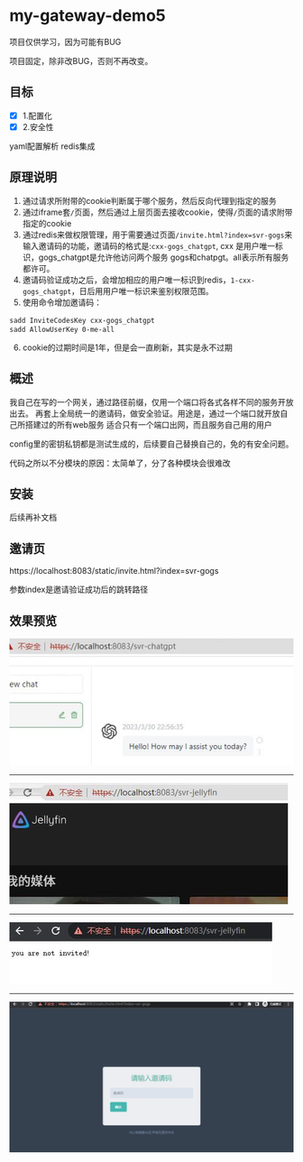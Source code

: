 # my-gateway-demo5

项目仅供学习，因为可能有BUG

项目固定，除非改BUG，否则不再改变。

## 目标

- [x] 1.配置化
- [x] 2.安全性

yaml配置解析
redis集成

## 原理说明

1. 通过请求所附带的cookie判断属于哪个服务，然后反向代理到指定的服务
2. 通过iframe套`/`页面，然后通过上层页面去接收cookie，使得`/`页面的请求附带指定的cookie
3. 通过redis来做权限管理，用于需要通过页面`/invite.html?index=svr-gogs`来输入邀请码的功能，邀请码的格式是:`cxx-gogs_chatgpt`, cxx 是用户唯一标识，gogs_chatgpt是允许他访问两个服务
gogs和chatpgt。all表示所有服务都许可。
1. 邀请码验证成功之后，会增加相应的用户唯一标识到redis，`1-cxx-gogs_chatgpt`，日后用用户唯一标识来鉴别权限范围。
2. 使用命令增加邀请码：

```
sadd InviteCodesKey cxx-gogs_chatgpt
sadd AllowUserKey 0-me-all
```

6. cookie的过期时间是1年，但是会一直刷新，其实是永不过期

## 概述

我自己在写的一个网关，通过路径前缀，仅用一个端口将各式各样不同的服务开放出去。
再套上全局统一的邀请码，做安全验证。用途是，通过一个端口就开放自己所搭建过的所有web服务
适合只有一个端口出网，而且服务自己用的用户

config里的密钥私钥都是测试生成的，后续要自己替换自己的，免的有安全问题。

代码之所以不分模块的原因：太简单了，分了各种模块会很难改

## 安装

后续再补文档

## 邀请页

https://localhost:8083/static/invite.html?index=svr-gogs

参数index是邀请验证成功后的跳转路径

## 效果预览

![](doc/a.jpg)

---

![](doc/b.jpg)

---

![](doc/c.jpg)

---

![](doc/d.png)

